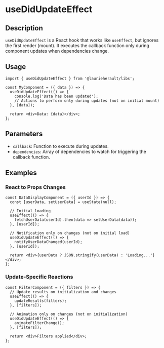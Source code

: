 # useDidUpdateEffect

## Description
`useDidUpdateEffect` is a React hook that works like `useEffect`, but ignores the first render (mount). It executes the callback function only during component updates when dependencies change.

## Usage
```tsx
import { useDidUpdateEffect } from '@laurieherault/libs';

const MyComponent = ({ data }) => {
  useDidUpdateEffect(() => {
    console.log('Data has been updated');
    // Actions to perform only during updates (not on initial mount)
  }, [data]);

  return <div>Data: {data}</div>;
};
```

## Parameters
- `callback`: Function to execute during updates.
- `dependencies`: Array of dependencies to watch for triggering the callback function.

## Examples

### React to Props Changes
```tsx
const DataDisplayComponent = ({ userId }) => {
  const [userData, setUserData] = useState(null);

  // Initial loading
  useEffect(() => {
    fetchUserData(userId).then(data => setUserData(data));
  }, [userId]);

  // Notification only on changes (not on initial load)
  useDidUpdateEffect(() => {
    notifyUserDataChanged(userId);
  }, [userId]);

  return <div>{userData ? JSON.stringify(userData) : 'Loading...'}</div>;
};
```

### Update-Specific Reactions
```tsx
const FilterComponent = ({ filters }) => {
  // Update results on initialization and changes
  useEffect(() => {
    updateResults(filters);
  }, [filters]);

  // Animation only on changes (not on initialization)
  useDidUpdateEffect(() => {
    animateFilterChange();
  }, [filters]);

  return <div>Filters applied</div>;
};
```
